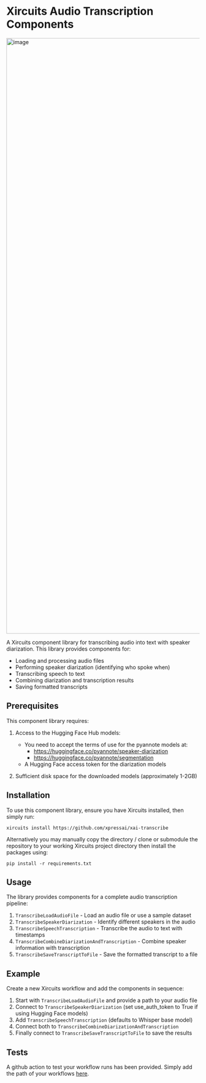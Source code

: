 # Xircuits Audio Transcription Components

<img width="1554" alt="image" src="https://github.com/user-attachments/assets/608c3c2d-168d-47c9-b623-5f8dc0bc15bc" />

A Xircuits component library for transcribing audio into text with speaker diarization. This library provides components for:

- Loading and processing audio files
- Performing speaker diarization (identifying who spoke when)
- Transcribing speech to text
- Combining diarization and transcription results
- Saving formatted transcripts

## Prerequisites

This component library requires:

1. Access to the Hugging Face Hub models:
   - You need to accept the terms of use for the pyannote models at:
     - https://huggingface.co/pyannote/speaker-diarization
     - https://huggingface.co/pyannote/segmentation
   - A Hugging Face access token for the diarization models

2. Sufficient disk space for the downloaded models (approximately 1-2GB)

## Installation

To use this component library, ensure you have Xircuits installed, then simply run:

```
xircuits install https://github.com/xpressai/xai-transcribe
```

Alternatively you may manually copy the directory / clone or submodule the repository to your working Xircuits project directory then install the packages using:

```
pip install -r requirements.txt
```

## Usage

The library provides components for a complete audio transcription pipeline:

1. `TranscribeLoadAudioFile` - Load an audio file or use a sample dataset
2. `TranscribeSpeakerDiarization` - Identify different speakers in the audio
3. `TranscribeSpeechTranscription` - Transcribe the audio to text with timestamps
4. `TranscribeCombineDiarizationAndTranscription` - Combine speaker information with transcription
5. `TranscribeSaveTranscriptToFile` - Save the formatted transcript to a file

## Example

Create a new Xircuits workflow and add the components in sequence:
1. Start with `TranscribeLoadAudioFile` and provide a path to your audio file
2. Connect to `TranscribeSpeakerDiarization` (set use_auth_token to True if using Hugging Face models)
3. Add `TranscribeSpeechTranscription` (defaults to Whisper base model)
4. Connect both to `TranscribeCombineDiarizationAndTranscription`
5. Finally connect to `TranscribeSaveTranscriptToFile` to save the results

## Tests
A github action to test your workflow runs has been provided. Simply add the path of your workflows [here](.github/workflows/run-workflow-tests.yml#L11).
